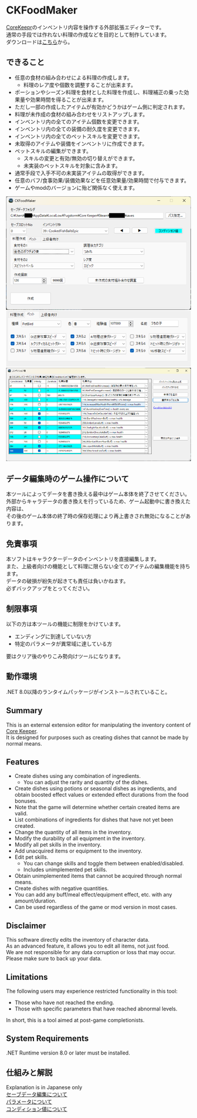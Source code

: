 # CKFoodMaker

[CoreKeepr](https://store.steampowered.com/app/1621690/Core_Keeper/)のインベントリ内容を操作する外部拡張エディターです。  
通常の手段では作れない料理の作成などを目的として制作しています。  
ダウンロードは[こちら](https://github.com/KujoYuki/CoreKeeperFoodEditor/releases/latest/)から。

## できること
- 任意の食材の組み合わせによる料理の作成します。  
  - 料理のレア度や個数を調整することが出来ます。  
- ポーションやシーズン料理を食材とした料理を作成し、料理補正の乗った効果量や効果時間を得ることが出来ます。  
- ただし一部の作成したアイテムが有効かどうかはゲーム側に判定されます。
- 料理が未作成の食材の組み合わせをリストアップします。
- インベントリ内の全てのアイテム個数を変更できます。
- インベントリ内の全ての装備の耐久度を変更できます。
- インベントリ内の全てのペットスキルを変更できます。
- 未取得のアイテムや装備をインベントリに作成できます。
- ペットスキルの編集ができます。
  - スキルの変更と有効/無効の切り替えができます。
  - 未実装のペットスキルを対象に含みます。
- 通常手段で入手不可の未実装アイテムの取得ができます。
- 任意のバフ/食事効果/装備効果などを任意効果量/効果時間で付与できます。
- ゲームやmodのバージョンに殆ど関係なく使えます。


![CKFoodMaker Overview](Document/images/imageSample.png)  
![EditPet OverView](Document/images/imageEditPet.png)
![EditCondition Overview](Document/images/imageCondition.png)

## データ編集時のゲーム操作について
本ツールによってデータを書き換える最中はゲーム本体を終了させてください。  
外部からキャラデータの書き換えを行っているため、ゲーム起動中に書き換えた内容は、  
その後のゲーム本体の終了時の保存処理により再上書きされ無効になることがあります。

## 免責事項
本ソフトはキャラクターデータのインベントリを直接編集します。  
また、上級者向けの機能として料理に限らない全てのアイテムの編集機能を持ちます。  
データの破損が紛失が起きても責任は負いかねます。    
必ずバックアップをとってください。  

## 制限事項
以下の方は本ツールの機能に制限をかけています。  
- エンディングに到達していない方  
- 特定のパラメータが異常域に達している方  

要はクリア後のやりこみ勢向けツールになります。

## 動作環境
.NET 8.0以降のランタイムパッケージがインストールされていること。

## Summary
This is an external extension editor for manipulating the inventory content of [Core Keeper](https://store.steampowered.com/app/1621690/Core_Keeper/).  
It is designed for purposes such as creating dishes that cannot be made by normal means.  

## Features
- Create dishes using any combination of ingredients.  
  - You can adjust the rarity and quantity of the dishes.  
- Create dishes using potions or seasonal dishes as ingredients, and obtain boosted effect values or extended effect durations from the food bonuses.  
- Note that the game will determine whether certain created items are valid.
- List combinations of ingredients for dishes that have not yet been created.
- Change the quantity of all items in the inventory.
- Modify the durability of all equipment in the inventory.
- Modify all pet skills in the inventory.
- Add unacquired items or equipment to the inventory.
- Edit pet skills.  
  - You can change skills and toggle them between enabled/disabled.
  - Includes unimplemented pet skills.
- Obtain unimplemented items that cannot be acquired through normal means.
- Create dishes with negative quantities.
- You can add any buff/meal effect/equipment effect, etc. with any amount/duration.
- Can be used regardless of the game or mod version in most cases.

## Disclaimer
This software directly edits the inventory of character data.  
As an advanced feature, it allows you to edit all items, not just food.  
We are not responsible for any data corruption or loss that may occur.  
Please make sure to back up your data.

## Limitations
The following users may experience restricted functionality in this tool:
- Those who have not reached the ending.
- Those with specific parameters that have reached abnormal levels.

In short, this is a tool aimed at post-game completionists.

## System Requirements
.NET Runtime version 8.0 or later must be installed.

## 仕組みと解説
Explanation is in Japanese only  
[セーブデータ編集について](Document/analysis.md)  
[パラメータについて](Document/parameter.md)  
[コンディション値について](Document/conditions.md)
